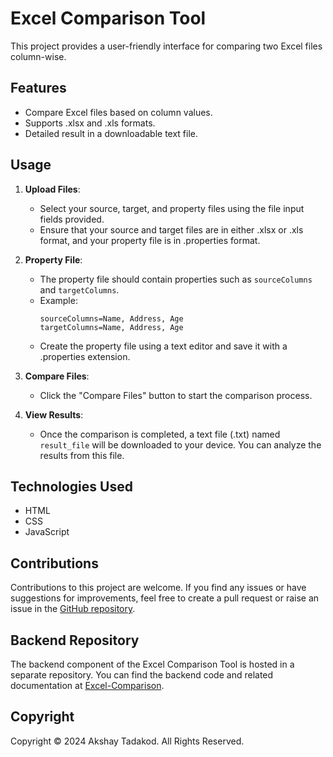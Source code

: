 # Excel Comparison Tool

This project provides a user-friendly interface for comparing two Excel files column-wise.

## Features

- Compare Excel files based on column values.
- Supports .xlsx and .xls formats.
- Detailed result in a downloadable text file.

## Usage

1. **Upload Files**:
   - Select your source, target, and property files using the file input fields provided.
   - Ensure that your source and target files are in either .xlsx or .xls format, and your property file is in .properties format.

2. **Property File**:
   - The property file should contain properties such as `sourceColumns` and `targetColumns`.
   - Example:
     ```properties
     sourceColumns=Name, Address, Age
     targetColumns=Name, Address, Age
     ```
   - Create the property file using a text editor and save it with a .properties extension.

3. **Compare Files**:
   - Click the "Compare Files" button to start the comparison process.

4. **View Results**:
   - Once the comparison is completed, a text file (.txt) named `result_file` will be downloaded to your device. You can analyze the results from this file.

## Technologies Used

- HTML
- CSS
- JavaScript

## Contributions

Contributions to this project are welcome. If you find any issues or have suggestions for improvements, feel free to create a pull request or raise an issue in the [GitHub repository](https://github.com/Ak-Nobelwolf/Excel-Comparison).

## Backend Repository

The backend component of the Excel Comparison Tool is hosted in a separate repository. You can find the backend code and related documentation at [Excel-Comparison](https://github.com/Ak-Nobelwolf/Excel-Comparison).

## Copyright

Copyright © 2024 Akshay Tadakod. All Rights Reserved.
